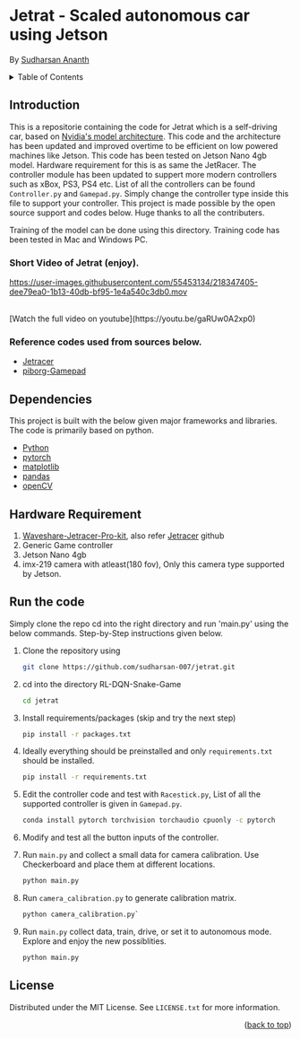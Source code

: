 # Jetrat - Scaled autonomous car using Jetson
By [Sudharsan Ananth](https://sudharsanananth.wixsite.com/sudharsan) 

<!-- TABLE OF CONTENTS -->
<details>
  <summary>Table of Contents</summary>
  <ol>
    <li><a href="#introduction">Introduction</a></li>
    <li><a href="#dependencies">Dependencies</a></li>
    <li><a href="#hardware-requirements">Hardware Requirement</a></li>
    <li><a href="#run-the-game">How to run</a></li>
    <li><a href="#license">License</a></li>
  </ol>
</details>


## Introduction 

This is a repositorie containing the code for Jetrat which is a self-driving car, based on [Nvidia's model architecture](https://images.nvidia.com/content/tegra/automotive/images/2016/solutions/pdf/end-to-end-dl-using-px.pdf). This code and the architecture has been updated and improved overtime to be efficient on low powered machines like Jetson. This code has been tested on Jetson Nano 4gb model. Hardware requirement for this is as same the JetRacer. The controller module has been updated to suppert more modern controllers such as xBox, PS3, PS4 etc. List of all the controllers can be found `Controller.py` and `Gamepad.py`. Simply change the controller type inside this file to support your controller. This project is made possible by the open source support and codes below. Huge thanks to all the contributers. 

Training of the model can be done using this directory. Training code has been tested in Mac and Windows PC. 


### Short Video of Jetrat (enjoy). 


https://user-images.githubusercontent.com/55453134/218347405-dee79ea0-1b13-40db-bf95-1e4a540c3db0.mov

<br/>
[Watch the full video on youtube](https://youtu.be/gaRUw0A2xp0)


### Reference codes used from sources below. 

* [Jetracer](https://github.com/NVIDIA-AI-IOT/jetracer) 
* [piborg-Gamepad](https://github.com/piborg/Gamepad) 

## Dependencies 

This project is built with the below given major frameworks and libraries. The code is primarily based on python. 

* [Python](https://www.python.org/) 
* [pytorch](https://pytorch.org/)
* [matplotlib](https://matplotlib.org/) 
* [pandas](https://pandas.pydata.org) 
* [openCV](https://docs.opencv.org/4.x/d6/d00/tutorial_py_root.html) 

## Hardware Requirement 

1. [Waveshare-Jetracer-Pro-kit](https://www.waveshare.com/product/jetracer-pro-ai-kit.htm), also refer [Jetracer](https://github.com/NVIDIA-AI-IOT/jetracer) github
2. Generic Game controller 
3. Jetson Nano 4gb
4. imx-219 camera with atleast(180 fov), Only this camera type supported by Jetson. 


## Run the code

Simply clone the repo cd into the right directory and run 'main.py' using the below commands. Step-by-Step instructions given below. 

1. Clone the repository using 
   ```sh
   git clone https://github.com/sudharsan-007/jetrat.git
   ```

2. cd into the directory RL-DQN-Snake-Game
   ```sh
   cd jetrat
   ```

3. Install requirements/packages (skip and try the next step)
   ```sh 
   pip install -r packages.txt
   ```

4. Ideally everything should be preinstalled and only `requirements.txt` should be installed. 
   ```sh
   pip install -r requirements.txt
   ```

5. Edit the controller code and test with `Racestick.py`, List of all the supported controller is given in `Gamepad.py`. 
    ```sh 
    conda install pytorch torchvision torchaudio cpuonly -c pytorch
    ```

6. Modify and test all the button inputs of the controller. 

7. Run `main.py` and collect a small data for camera calibration. Use Checkerboard and place them at different locations. 
    ```sh 
    python main.py
    ```

8. Run `camera_calibration.py` to generate calibration matrix. 
   ```sh
   python camera_calibration.py`
   ```

9. Run `main.py` collect data, train, drive, or set it to autonomous mode. Explore and enjoy the new possiblities. 
    ```sh 
    python main.py
    ```

<!-- LICENSE -->
## License

Distributed under the MIT License. See `LICENSE.txt` for more information.

<p align="right">(<a href="#top">back to top</a>)</p>
